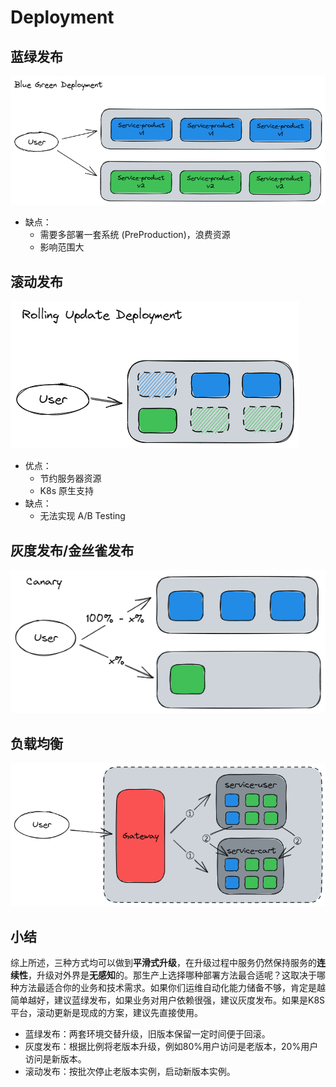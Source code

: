 # Deployment

## 蓝绿发布

![blue-green-deployment.excalidraw](images/blue-green-deployment.excalidraw.png)

- 缺点：
  - 需要多部署一套系统 (PreProduction)，浪费资源
  - 影响范围大

## 滚动发布

![rolling-update-deployment.excalidraw](images/rolling-update-deployment.excalidraw.png)

- 优点：
  - 节约服务器资源
  - K8s 原生支持
- 缺点：
  - 无法实现 A/B Testing

## 灰度发布/金丝雀发布

![canary](images/canary.excalidraw.png)

## 负载均衡

![mode](images/mode.excalidraw.png)

## 小结

综上所述，三种方式均可以做到**平滑式升级**，在升级过程中服务仍然保持服务的**连续性**，升级对外界是**无感知**的。那生产上选择哪种部署方法最合适呢？这取决于哪种方法最适合你的业务和技术需求。如果你们运维自动化能力储备不够，肯定是越简单越好，建议蓝绿发布，如果业务对用户依赖很强，建议灰度发布。如果是K8S平台，滚动更新是现成的方案，建议先直接使用。

- 蓝绿发布：两套环境交替升级，旧版本保留一定时间便于回滚。
- 灰度发布：根据比例将老版本升级，例如80%用户访问是老版本，20%用户访问是新版本。
- 滚动发布：按批次停止老版本实例，启动新版本实例。

